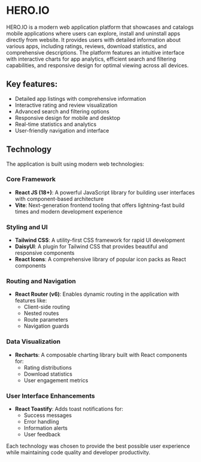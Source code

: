 # HERO.IO

HERO.IO is a modern web application platform that showcases and catalogs mobile applications where users can explore, install and uninstall apps directly from website. It provides users with detailed information about various apps, including ratings, reviews, download statistics, and comprehensive descriptions. The platform features an intuitive interface with interactive charts for app analytics, efficient search and filtering capabilities, and responsive design for optimal viewing across all devices.

## Key features:

- Detailed app listings with comprehensive information
- Interactive rating and review visualization
- Advanced search and filtering options
- Responsive design for mobile and desktop
- Real-time statistics and analytics
- User-friendly navigation and interface

## Technology

The application is built using modern web technologies:

### Core Framework
- **React JS (18+)**: A powerful JavaScript library for building user interfaces with component-based architecture
- **Vite**: Next-generation frontend tooling that offers lightning-fast build times and modern development experience

### Styling and UI
- **Tailwind CSS**: A utility-first CSS framework for rapid UI development
- **DaisyUI**: A plugin for Tailwind CSS that provides beautiful and responsive components
- **React Icons**: A comprehensive library of popular icon packs as React components

### Routing and Navigation
- **React Router (v6)**: Enables dynamic routing in the application with features like:
  - Client-side routing
  - Nested routes
  - Route parameters
  - Navigation guards

### Data Visualization
- **Recharts**: A composable charting library built with React components for:
  - Rating distributions
  - Download statistics
  - User engagement metrics

### User Interface Enhancements
- **React Toastify**: Adds toast notifications for:
  - Success messages
  - Error handling
  - Information alerts
  - User feedback

Each technology was chosen to provide the best possible user experience while maintaining code quality and developer productivity.